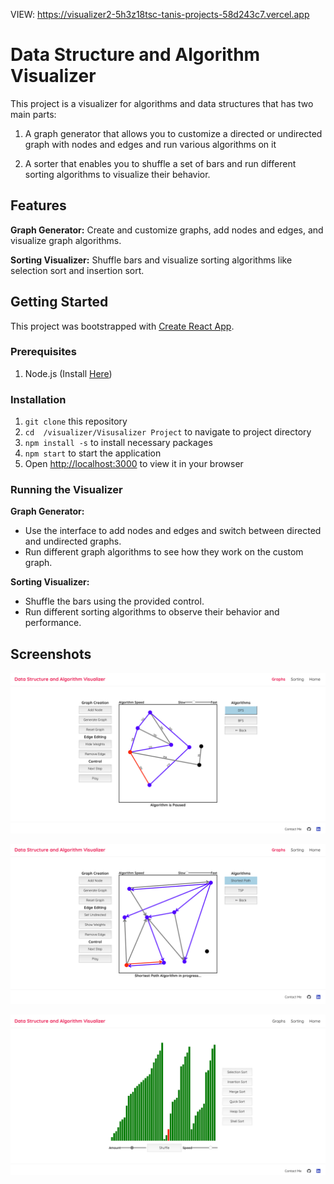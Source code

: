 VIEW: https://visualizer2-5h3z18tsc-tanis-projects-58d243c7.vercel.app

# Data Structure and Algorithm Visualizer

This project is a visualizer for algorithms and data structures that has two main parts:

1. A graph generator that allows you to customize a directed or undirected graph with nodes and edges and run various algorithms on it

2. A sorter that enables you to shuffle a set of bars and run different sorting algorithms to visualize their behavior.
## Features
**Graph Generator:** Create and customize graphs, add nodes and edges, and visualize graph algorithms.

**Sorting Visualizer:** Shuffle bars and visualize sorting algorithms like selection sort and insertion sort.

## Getting Started

This project was bootstrapped with [Create React App](https://github.com/facebook/create-react-app).

### Prerequisites
1. Node.js (Install [Here](https://nodejs.org/en/download/prebuilt-installer))

### Installation
 1. `git clone` this repository
 2. `cd  /visualizer/Visusalizer Project` to navigate to project directory
 3. `npm install -s` to install necessary packages
 4. `npm start` to start the application
 5. Open [http://localhost:3000](http://localhost:3000) to view it in your browser

### Running the Visualizer
**Graph Generator:** 
 - Use the interface to add nodes and edges and switch between directed and undirected graphs.
 - Run different graph algorithms to see how they work on the custom graph.

**Sorting Visualizer:**
-   Shuffle the bars using the provided control.
-   Run different sorting algorithms to observe their behavior and performance.

## Screenshots

![Graph Screenshot](<Visusalizer Project/src/Pictures/Graph Screenshot.png?>)

![Graph Screenshot 2](<Visusalizer Project/src/Pictures/Graph Screenshot 2.png?>)

![Sorting Screenshot](<Visusalizer Project/src/Pictures/Sorting Screenshot.png?>)

